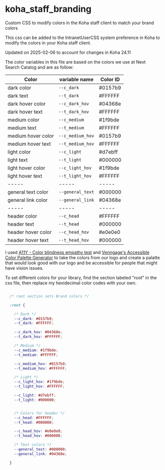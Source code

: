 # koha_staff_branding

Custom CSS to modify colors in the Koha staff client to match your brand colors

This css can be added to the IntranetUserCSS system preference in Koha to modify the colors in your Koha staff client.

Updated on 2025-02-06 to account for changes in Koha 24.11

The color variables in this file are based on the colors we use at Next Search Catalog and are as follow:

| Color | variable name | Color ID |
|-----|-----|-----|
| dark color |  `--c_dark` | #0157b9 |
| dark text |  `--t_dark` | #FFFFFF |
| dark hover color |  `--c_dark_hov` | #04368e |
| dark hover text |  `--t_dark_hov` | #FFFFFF |
| medium color | `--c_medium` | #1f9bde |
| medium text | `--t_medium` | #FFFFFF |
| medium hover color | `--c_medium_hov` | #0157b9 |
| medium hover text | `--t_medium_hov` | #FFFFFF |
| light color | `--c_light` | #d7ebff |
| light text | `--t_light` | #000000 |
| light hover color | `--c_light_hov` | #1f9bde |
| light hover text | `--t_light_hov` | #FFFFFF |
|-----|-----|-----|
| general text color | `--general_text` | #000000 |
| general link color | `--general_link` | #04368e |
|-----|-----|-----|
| header color | `--c_head` | #FFFFFF |
| header text | `--t_head` | #000000 |
| header hover color | `--c_head_hov` | #e0e0e0 |
| header hover text | `--t_head_hov` | #000000 |

I used [A11Y - Color blindness empathy test](https://addons.mozilla.org/en-US/firefox/addon/a11y-color-blindness-test/) and [Venngage's Accessible Color Palette Generator](https://venngage.com/tools/accessible-color-palette-generator) to take the colors from our logo and create a palatte that would look good with our logo and be accessible for people that might have vision issues.

To set different colors for your library, find the section labeled "root" in the css file, then replace my hexidecimal color codes with your own.

```css

  /* root section sets Brand colors */

  :root {

    /* Dark */
    --c_dark: #0157b9;
    --t_dark: #FFFFFF;

    --c_dark_hov: #04368e;
    --t_dark_hov: #FFFFFF;

    /* Medium */
    --c_medium: #1f9bde;
    --t_medium: #FFFFFF;

    --c_medium_hov: #0157b9;
    --t_medium_hov: #FFFFFF;

    /* Light */
    --c_light_hov: #1f9bde;
    --t_light_hov: #FFFFFF;

    --c_light: #d7ebff;
    --t_light: #000000;


    /* Colors for header */
    --c_head: #FFFFFF;
    --t_head: #000000;

    --c_head_hov: #e0e0e0;
    --t_head_hov: #000000;

    /* Text colors */
    --general_text: #000000;
    --general_link: #04368e;

  }


```